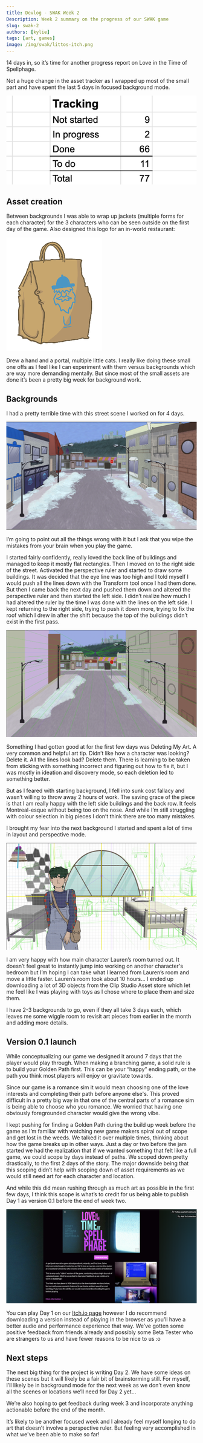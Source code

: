 ```yaml
---
title: Devlog - SWAK Week 2
Description: Week 2 summary on the progress of our SWAK game
slug: swak-2
authors: [kylie]
tags: [art, games]
image: /img/swak/littos-itch.png
---
```


14 days in, so it’s time for another progress report on Love in the Time of Spellphage.

Not a huge change in the asset tracker as I wrapped up most of the small part and have spent the last 5 days in focused background mode.

![](/img/swak/asset-tracking-week2.png)

<!--truncate-->

## Asset creation

Between backgrounds I was able to wrap up jackets (multiple forms for each character) for the 3 characters who can be seen outside on the first day of the game. Also designed this logo for an in-world restaurant:

![](/img/swak/takeout.png)

Drew a hand and a portal, multiple little cats. I really like doing these small one offs as I feel like I can experiment with them versus backgrounds which are way more demanding mentally. But since most of the small assets are done it’s been a pretty big week for background work.

## Backgrounds

I had a pretty terrible time with this street scene I worked on for 4 days. 

![](/img/swak/street-day.png)

I’m going to point out all the things wrong with it but I ask that you wipe the mistakes from your brain when you play the game.

I started fairly confidently, really loved the back line of buildings and managed to keep it mostly flat rectangles. Then I moved on to the right side of the street. Activated the perspective ruler and started to draw some buildings. It was decided that the eye line was too high and I told myself I would push all the lines down with the Transform tool once I had them done. But then I came back the next day and pushed them down and altered the perspective ruler and then started the left side. I didn’t realize how much I had altered the ruler by the time I was done with the lines on the left side. I kept returning to the right side, trying to push it down more, trying to fix the roof which I drew in after the shift because the top of the buildings didn’t exist in the first pass. 

![](/img/swak/street-perspective-lines.png)

Something I had gotten good at for the first few days was Deleting My Art. A very common and helpful art tip. Didn’t like how a character was looking? Delete it. All the lines look bad? Delete them. There is learning to be taken from sticking with something incorrect and figuring out how to fix it, but I was mostly in ideation and discovery mode, so each deletion led to something better. 

But as I feared with starting background, I fell into sunk cost fallacy and wasn’t willing to throw away 2 hours of work. The saving grace of the piece is that I am really happy with the left side buildings and the back row. It feels Montreal-esque without being too on the nose. And while I’m still struggling with colour selection in big pieces I don’t think there are too many mistakes.

I brought my fear into the next background I started and spent a lot of time in layout and perspective mode.

![](/img/swak/lauren-room-measurements.png)

I am very happy with how main character Lauren’s room turned out. It doesn’t feel great to instantly jump into working on another character's bedroom but I’m hoping I can take what I learned from Lauren’s room and move a little faster. Lauren’s room took about 10 hours… I ended up downloading a lot of 3D objects from the Clip Studio Asset store which let me feel like I was playing with toys as I chose where to place them and size them.

I have 2-3 backgrounds to go, even if they all take 3 days each, which leaves me some wiggle room to revisit art pieces from earlier in the month and adding more details.

## Version 0.1 launch

While conceptualizing our game we designed it around 7 days that the player would play through. When making a branching game, a solid rule is to build your Golden Path first. This can be your “happy” ending path, or the path you think most players will enjoy or gravitate towards. 

Since our game is a romance sim it would mean choosing one of the love interests and completing their path before anyone else's. This proved difficult in a pretty big way in that one of the central parts of a romance sim is being able to choose who you romance. We worried that having one obviously foregrounded character would give the wrong vibe. 

I kept pushing for finding a Golden Path during the build up week before the game as I’m familiar with watching new game makers spiral out of scope and get lost in the weeds. We talked it over multiple times, thinking about how the game breaks up in other ways. Just a day or two before the jam started we had the realization that if we wanted something that felt like a full game, we could scope by days instead of paths. We scoped down pretty drastically, to the first 2 days of the story. The major downside being that this scoping didn’t help with scoping down of asset requirements as we would still need art for each character and location.

And while this did mean rushing through as much art as possible in the first few days, I think this scope is what’s to credit for us being able to publish Day 1 as version 0.1 before the end of week two.

![](/img/swak/littos-itch.png)

You can play Day 1 on our [Itch.io page](https://sophiefromhowls.itch.io/love-in-the-time-of-spellphage-01) however I do recommend downloading a version instead of playing in the browser as you’ll have a better audio and performance experience that way. We’ve gotten some positive feedback from friends already and possibly some Beta Tester who are strangers to us and have fewer reasons to be nice to us :o

## Next steps

The next big thing for the project is writing Day 2. We have some ideas on these scenes but it will likely be a fair bit of brainstorming still. For myself, I’ll likely be in background mode for the next week as we don’t even know all the scenes or locations we’ll need for Day 2 yet...

We’re also hoping to get feedback during week 3 and incorporate anything actionable before the end of the month.

It’s likely to be another focused week and I already feel myself longing to do art that doesn’t involve a perspective ruler. But feeling very accomplished in what we've been able to make so far!
